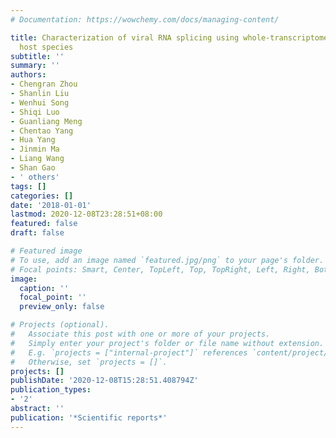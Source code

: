 ```yaml
---
# Documentation: https://wowchemy.com/docs/managing-content/

title: Characterization of viral RNA splicing using whole-transcriptome datasets from
  host species
subtitle: ''
summary: ''
authors:
- Chengran Zhou
- Shanlin Liu
- Wenhui Song
- Shiqi Luo
- Guanliang Meng
- Chentao Yang
- Hua Yang
- Jinmin Ma
- Liang Wang
- Shan Gao
- ' others'
tags: []
categories: []
date: '2018-01-01'
lastmod: 2020-12-08T23:28:51+08:00
featured: false
draft: false

# Featured image
# To use, add an image named `featured.jpg/png` to your page's folder.
# Focal points: Smart, Center, TopLeft, Top, TopRight, Left, Right, BottomLeft, Bottom, BottomRight.
image:
  caption: ''
  focal_point: ''
  preview_only: false

# Projects (optional).
#   Associate this post with one or more of your projects.
#   Simply enter your project's folder or file name without extension.
#   E.g. `projects = ["internal-project"]` references `content/project/deep-learning/index.md`.
#   Otherwise, set `projects = []`.
projects: []
publishDate: '2020-12-08T15:28:51.408794Z'
publication_types:
- '2'
abstract: ''
publication: '*Scientific reports*'
---
```

